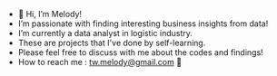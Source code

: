 - 👋 Hi, I’m Melody!
- I’m passionate with finding interesting business insights from data!
- I’m currently a data analyst in logistic industry.
- These are projects that I've done by self-learning.
- Please feel free to discuss with me about the codes and findings!
- How to reach me : tw.melody@gmail.com 📧

